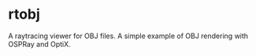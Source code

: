 # rtobj

A raytracing viewer for OBJ files. A simple example of OBJ rendering
with OSPRay and OptiX.

